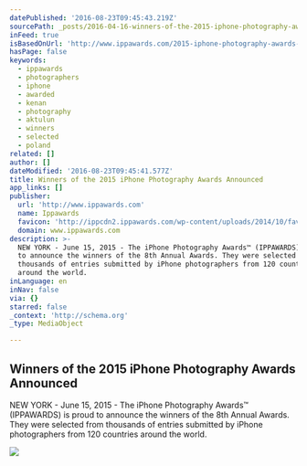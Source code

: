 ```yaml
---
datePublished: '2016-08-23T09:45:43.219Z'
sourcePath: _posts/2016-04-16-winners-of-the-2015-iphone-photography-awards-announced.md
inFeed: true
isBasedOnUrl: 'http://www.ippawards.com/2015-iphone-photography-awards-winners-announced/'
hasPage: false
keywords:
  - ippawards
  - photographers
  - iphone
  - awarded
  - kenan
  - photography
  - aktulun
  - winners
  - selected
  - poland
related: []
author: []
dateModified: '2016-08-23T09:45:41.577Z'
title: Winners of the 2015 iPhone Photography Awards Announced
app_links: []
publisher:
  url: 'http://www.ippawards.com'
  name: Ippawards
  favicon: 'http://ippcdn2.ippawards.com/wp-content/uploads/2014/10/favicon.ico'
  domain: www.ippawards.com
description: >-
  NEW YORK - June 15, 2015 - The iPhone Photography Awards™ (IPPAWARDS) is proud
  to announce the winners of the 8th Annual Awards. They were selected from
  thousands of entries submitted by iPhone photographers from 120 countries
  around the world.
inLanguage: en
inNav: false
via: {}
starred: false
_context: 'http://schema.org'
_type: MediaObject

---
```

<article style=""><h1>Winners of the 2015 iPhone Photography Awards Announced</h1><p>NEW YORK - June 15, 2015 - The iPhone Photography Awards™ (IPPAWARDS) is proud to announce the winners of the 8th Annual Awards. They were selected from thousands of entries submitted by iPhone photographers from 120 countries around the world.</p><img src="http://ippcdn3.ippawards.com/wp-content/uploads/2015/04/33950_21725-3662_1_1_5_MichalKoralewski01-people.jpg" /></article>